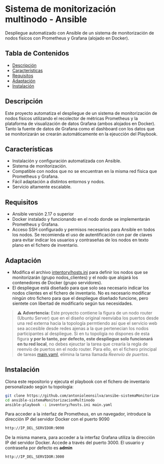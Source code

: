 # Sistema de monitorización multinodo - Ansible
Despliegue automatizado con Ansible de un sistema de monitorización de nodos fisicos con Prometheus y Grafana (alojado en Docker).

## Tabla de Contenidos

- [Descripción](#descripción)
- [Características](#características)
- [Requisitos](#requisitos)
- [Adaptación](#adaptación)
- [Instalación](#instalación)

## Descripción
Este proyecto automatiza el despliegue de un sistema de monitorización de nodos físicos utilizando el recolector de métricas Prometheus y la plataforma de visualización de datos Grafana (ambos alojados en Docker). Tanto la fuente de datos de Grafana como el dashboard con los datos que se monitorizarán se crearán automáticamente en la ejeucción del Playbook.

## Características

- Instalación y configuración automatizada con Ansible.
- Sistema de monitorización.
- Compatible con nodos que no se encuentran en la misma red física que Prometheus y Grafana. 
- Fácil adaptación a distintos entornos y nodos.
- Servicio altamente escalable.

## Requisitos

- Ansible versión 2.17 o superior
- Docker instalado y funcionando en el nodo donde se implementarán Prometheus y Grafana.
- Acceso SSH configurado y permisos necesarios para Ansible en todos los nodos. Se recomienda el uso de autentificación con par de claves para evitar indicar los usuarios y contraseñas de los nodos en texto plano en el fichero de inventario.

## Adaptación
- Modifica el archivo [intentory/hosts.ini](inventory/hosts.ini) para definir los nodos que se monitorizarán (grupo nodos_clientes) y el nodo que alojará los contenedores de Docker (grupo servidores).
- El despliegue está diseñado para que solo sea necesario indicar los nodos clientes en el fichero de inventario. No es necesario modificar ningún otro fichero para que el despliegue diseñado funcione, pero sientete con libertad de modificarlo según tus necesidades.

> ⚠️ **Advertencia:** Este proyecto contiene la figura de un nodo router (Ubuntu Server) que en el diseño original reenviaba los puertos desde una red externa hacia la topología permtiendo así que el servicio web sea accesible desde redes ajenas a la que pertenecian los nodos participantes al despliegue. Si en tu topoligía no dispones de esta figura **y por lo tanto, por defecto, este despliegue solo funcionará en tu red local**, no debes ejeuctar la tarea que crearía la regla de reenvío de puertos en el nodo router. Para ello, en el fichero principal de tareas [main.yaml](main.yaml), elimina la tarea llamada  *Reenvío de puertos*.

## Instalación

Clona este repositorio y ejecuta el playbook con el fichero de inventario personalizado según tu topología:

```bash
git clone https://github.com/antonioleonsilva/ansibe-sistemaMonitorizacionMultinodo.git
cd ansible-sistemaMonitorizacionMultinodo
ansible-playbook -i inventory/hosts.ini main.yaml
```

Para acceder a la interfaz de Prometheus, en un navegador, introduce la dirección IP del servidor Docker con el puerto 9090
```bash
http://IP_DEL_SERVIDOR:9090
```

De la misma manera, para acceder a la interfaz Grafana utiliza la dirección IP del servidor Docker. Accede a través del puerto 3000. El usuario y contraseña por defecto es **admin**
```bash
http://IP_DEL_SERVIDOR:3000
```




